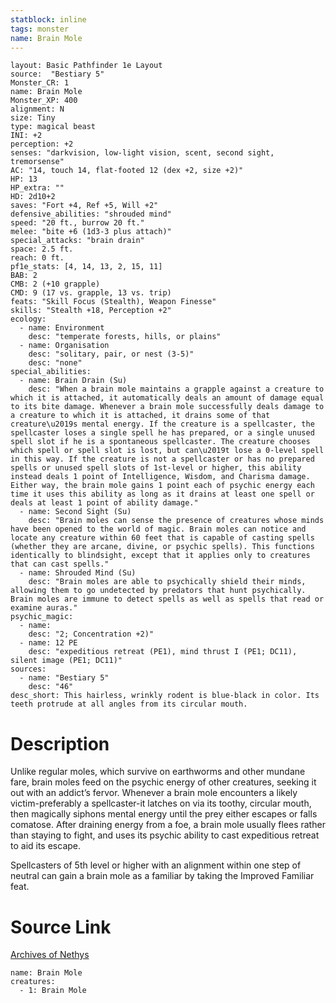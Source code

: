 ```yaml
---
statblock: inline
tags: monster
name: Brain Mole
---
```

```statblock
layout: Basic Pathfinder 1e Layout
source:  "Bestiary 5"
Monster_CR: 1
name: Brain Mole
Monster_XP: 400
alignment: N
size: Tiny
type: magical beast
INI: +2
perception: +2
senses: "darkvision, low-light vision, scent, second sight, tremorsense"
AC: "14, touch 14, flat-footed 12 (dex +2, size +2)"
HP: 13
HP_extra: ""
HD: 2d10+2
saves: "Fort +4, Ref +5, Will +2"
defensive_abilities: "shrouded mind"
speed: "20 ft., burrow 20 ft."
melee: "bite +6 (1d3-3 plus attach)"
special_attacks: "brain drain"
space: 2.5 ft.
reach: 0 ft.
pf1e_stats: [4, 14, 13, 2, 15, 11]
BAB: 2
CMB: 2 (+10 grapple)
CMD: 9 (17 vs. grapple, 13 vs. trip)
feats: "Skill Focus (Stealth), Weapon Finesse"
skills: "Stealth +18, Perception +2"
ecology:
  - name: Environment
    desc: "temperate forests, hills, or plains"
  - name: Organisation
    desc: "solitary, pair, or nest (3-5)"
    desc: "none"
special_abilities:
  - name: Brain Drain (Su)
    desc: "When a brain mole maintains a grapple against a creature to which it is attached, it automatically deals an amount of damage equal to its bite damage. Whenever a brain mole successfully deals damage to a creature to which it is attached, it drains some of that creature\u2019s mental energy. If the creature is a spellcaster, the spellcaster loses a single spell he has prepared, or a single unused spell slot if he is a spontaneous spellcaster. The creature chooses which spell or spell slot is lost, but can\u2019t lose a 0-level spell in this way. If the creature is not a spellcaster or has no prepared spells or unused spell slots of 1st-level or higher, this ability instead deals 1 point of Intelligence, Wisdom, and Charisma damage. Either way, the brain mole gains 1 point each of psychic energy each time it uses this ability as long as it drains at least one spell or deals at least 1 point of ability damage."
  - name: Second Sight (Su)
    desc: "Brain moles can sense the presence of creatures whose minds have been opened to the world of magic. Brain moles can notice and locate any creature within 60 feet that is capable of casting spells (whether they are arcane, divine, or psychic spells). This functions identically to blindsight, except that it applies only to creatures that can cast spells."
  - name: Shrouded Mind (Su)
    desc: "Brain moles are able to psychically shield their minds, allowing them to go undetected by predators that hunt psychically. Brain moles are immune to detect spells as well as spells that read or examine auras."
psychic_magic:
  - name:
    desc: "2; Concentration +2)"
  - name: 12 PE
    desc: "expeditious retreat (PE1), mind thrust I (PE1; DC11), silent image (PE1; DC11)"
sources:
  - name: "Bestiary 5"
    desc: "46"
desc_short: This hairless, wrinkly rodent is blue-black in color. Its teeth protrude at all angles from its circular mouth.
```
# Description
Unlike regular moles, which survive on earthworms and other mundane fare, brain moles feed on the psychic energy of other creatures, seeking it out with an addict’s fervor. Whenever a brain mole encounters a likely victim-preferably a spellcaster-it latches on via its toothy, circular mouth, then magically siphons mental energy until the prey either escapes or falls comatose. After draining energy from a foe, a brain mole usually flees rather than staying to fight, and uses its psychic ability to cast expeditious retreat to aid its escape.

Spellcasters of 5th level or higher with an alignment within one step of neutral can gain a brain mole as a familiar by taking the Improved Familiar feat.
# Source Link
[Archives of Nethys](https://aonprd.com/MonsterDisplay.aspx?ItemName=Brain%20Mole)
```encounter-table
name: Brain Mole
creatures:
  - 1: Brain Mole
```
